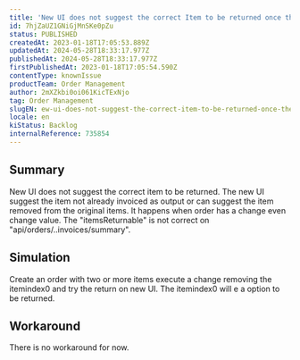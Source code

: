 ```yaml
---
title: 'New UI does not suggest the correct Item to be returned once the order has a change'
id: 7hjZaUZ1GNiGjMnSKe0pZu
status: PUBLISHED
createdAt: 2023-01-18T17:05:53.889Z
updatedAt: 2024-05-28T18:33:17.977Z
publishedAt: 2024-05-28T18:33:17.977Z
firstPublishedAt: 2023-01-18T17:05:54.590Z
contentType: knownIssue
productTeam: Order Management
author: 2mXZkbi0oi061KicTExNjo
tag: Order Management
slugEN: ew-ui-does-not-suggest-the-correct-item-to-be-returned-once-the-order-has-a-change
locale: en
kiStatus: Backlog
internalReference: 735854
---
```


## Summary


New UI does not suggest the correct item to be returned.
The new UI suggest the item not already invoiced as output or can suggest the item removed from the original items. It happens when order has a change even change value. The "itemsReturnable" is not correct on "api/orders/..invoices/summary".


##

## Simulation


Create an order with two or more items execute a change removing the itemindex0 and try the return on new UI. The itemindex0 will e a option to be returned.


##

## Workaround


There is no workaround for now.

